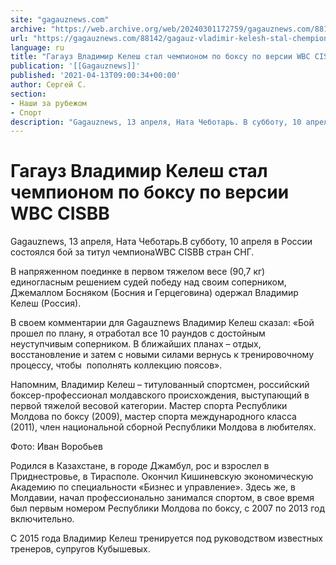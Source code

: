 ```yaml
---
site: "gagauznews.com"
archive: "https://web.archive.org/web/20240301172759/gagauznews.com/88142/gagauz-vladimir-kelesh-stal-chempionom-po-boksu-po-versii-wbc-cisbb.html"
url: "https://gagauznews.com/88142/gagauz-vladimir-kelesh-stal-chempionom-po-boksu-po-versii-wbc-cisbb.html"
language: ru
title: "Гагауз Владимир Келеш стал чемпионом по боксу по версии WBC CISBB"
publication: '[[Gagauznews]]'
published: '2021-04-13T09:00:34+00:00'
author: Сергей С.
section:
- Наши за рубежом
- Спорт
description: "Gagauznews, 13 апреля, Ната Чеботарь. В субботу, 10 апреля в России состоялся бой за титул чемпиона WBC CISBB стран СНГ. В напряженном поединке в первом тяжелом весе (90,7 кг) единогласным решением судей победу над своим соперником, Джемаллом Босняком (Босния и Герцеговина) одержал Владимир Келеш (Россия). В своем комментарии для Gagauznews Владимир Келеш сказал: «Бой прошел по плану, я отработал все 10 раундов с достойным неуступчивым соперником. В ближайших планах – отдых, восстановление и затем с новыми силами вернусь к тренировочному процессу, чтобы пополнять коллекцию поясов». Напомним, Владимир Келеш – титулованный спортсмен, российский боксер-профессионал молдавского происхождения, выступающий в первой тяжелой весовой […]"
---
```


# Гагауз Владимир Келеш стал чемпионом по боксу по версии WBC CISBB

Gagauznews, 13 апреля, Ната Чеботарь.В субботу, 10 апреля в России состоялся бой за титул чемпионаWBC CISBB стран СНГ.

В напряженном поединке в первом тяжелом весе (90,7 кг) единогласным решением судей победу над своим соперником, Джемаллом Босняком (Босния и Герцеговина) одержал Владимир Келеш (Россия).

В своем комментарии для Gagauznews Владимир Келеш сказал: «Бой прошел по плану, я отработал все 10 раундов с достойным неуступчивым соперником. В ближайших планах – отдых, восстановление и затем с новыми силами вернусь к тренировочному процессу, чтобы  пополнять коллекцию поясов».

Напомним, Владимир Келеш – титулованный спортсмен, российский боксер-профессионал молдавского происхождения, выступающий в первой тяжелой весовой категории. Мастер спорта Республики Молдова по боксу (2009), мастер спорта международного класса (2011), член национальной сборной Республики Молдова в любителях.

Фото: Иван Воробьев

Родился в Казахстане, в городе Джамбул, рос и взрослел в Приднестровье, в Тирасполе. Окончил Кишиневскую экономическую Академию по специальности «Бизнес и управление». Здесь же, в Молдавии, начал профессионально занимался спортом, в свое время был первым номером Республики Молдова по боксу, с 2007 по 2013 год включительно.

С 2015 года Владимир Келеш тренируется под руководством известных тренеров, супругов Кубышевых.